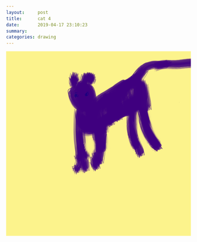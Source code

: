 ```yaml
---
layout:     post
title:      cat 4
date:       2019-04-17 23:10:23
summary:    
categories: drawing
---
```

![cat 4](/images/diary/cat-4.png ".")
